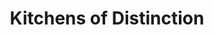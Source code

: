 ---
title: "Kitchens of Distinction"
url: /white-river-junction/kitchens-of-distinction/
shop: Küchen
---